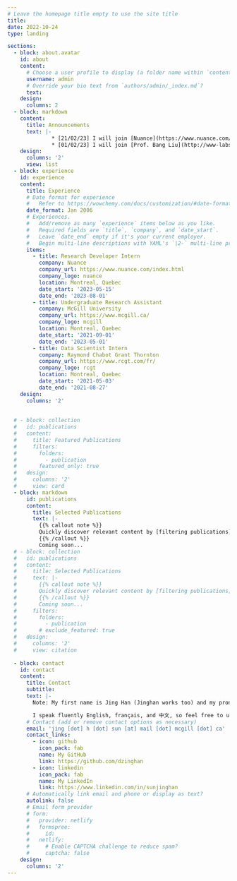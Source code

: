 ```yaml
---
# Leave the homepage title empty to use the site title
title:
date: 2022-10-24
type: landing

sections:
  - block: about.avatar
    id: about
    content:
      # Choose a user profile to display (a folder name within `content/authors/`)
      username: admin
      # Override your bio text from `authors/admin/_index.md`?
      text:
    design:
      columns: 2
  - block: markdown
    content:
      title: Announcements
      text: |-
              * [21/02/23] I will join [Nuance](https://www.nuance.com/index.html) this summer as a Research Developer Intern.
              * [01/02/23] I will join [Prof. Bang Liu](http://www-labs.iro.umontreal.ca/~liubang/index.html)'s group at [MILA](https://mila.quebec/en/) and [Université de Montréal](https://diro.umontreal.ca/english/home/) as a MSc student this September! 
    design:
      columns: '2'
      view: list
  - block: experience
    id: experience
    content:
      title: Experience
      # Date format for experience
      #   Refer to https://wowchemy.com/docs/customization/#date-format
      date_format: Jan 2006
      # Experiences.
      #   Add/remove as many `experience` items below as you like.
      #   Required fields are `title`, `company`, and `date_start`.
      #   Leave `date_end` empty if it's your current employer.
      #   Begin multi-line descriptions with YAML's `|2-` multi-line prefix.
      items:
        - title: Research Developer Intern
          company: Nuance
          company_url: https://www.nuance.com/index.html
          company_logo: nuance
          location: Montreal, Quebec
          date_start: '2023-05-15'
          date_end: '2023-08-01'
        - title: Undergraduate Research Assistant
          company: McGill University
          company_url: https://www.mcgill.ca/
          company_logo: mcgill
          location: Montreal, Quebec
          date_start: '2021-09-01'
          date_end: '2023-05-01'
        - title: Data Scientist Intern
          company: Raymond Chabot Grant Thornton
          company_url: https://www.rcgt.com/fr/
          company_logo: rcgt
          location: Montreal, Quebec
          date_start: '2021-05-03'
          date_end: '2021-08-27'
    design:
      columns: '2'
  
  
  # - block: collection
  #   id: publications
  #   content:
  #     title: Featured Publications
  #     filters:
  #       folders:
  #         - publication
  #       featured_only: true
  #   design:
  #     columns: '2'
  #     view: card
  - block: markdown
      id: publications
      content:
        title: Selected Publications
        text: |-
          {{% callout note %}}
          Quickly discover relevant content by [filtering publications](./publication/).
          {{% /callout %}}
          Coming soon...
  # - block: collection
  #   id: publications
  #   content:
  #     title: Selected Publications
  #     text: |-
  #       {{% callout note %}}
  #       Quickly discover relevant content by [filtering publications](./publication/).
  #       {{% /callout %}}
  #       Coming soon...
  #     filters:
  #       folders:
  #         - publication
  #       # exclude_featured: true
  #   design:
  #     columns: '2'
  #     view: citation
  
  - block: contact
    id: contact
    content:
      title: Contact
      subtitle:
      text: |-
        Note: My first name is Jing Han (Jinghan works too) and my pronouns are she/her. Please address me by my first name.

        I speak fluently English, français, and 中文, so feel free to use the language of your choice!
      # Contact (add or remove contact options as necessary)
      email: 'jing [dot] h [dot] sun [at] mail [dot] mcgill [dot] ca'
      contact_links:
        - icon: github
          icon_pack: fab
          name: My GitHub
          link: https://github.com/dzinghan
        - icon: linkedin
          icon_pack: fab
          name: My LinkedIn
          link: https://www.linkedin.com/in/sunjinghan
      # Automatically link email and phone or display as text?
      autolink: false
      # Email form provider
      # form:
      #   provider: netlify
      #   formspree:
      #     id:
      #   netlify:
      #     # Enable CAPTCHA challenge to reduce spam?
      #     captcha: false
    design:
      columns: '2'
---
```

